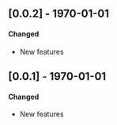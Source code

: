 ## [0.0.2] - 1970-01-01
#### Changed
- New features

## [0.0.1] - 1970-01-01
#### Changed
- New features
